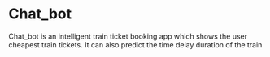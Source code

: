 # Chat_bot
Chat_bot is an intelligent train ticket booking app which shows the user cheapest train tickets.
It can also predict the time delay duration of the train
